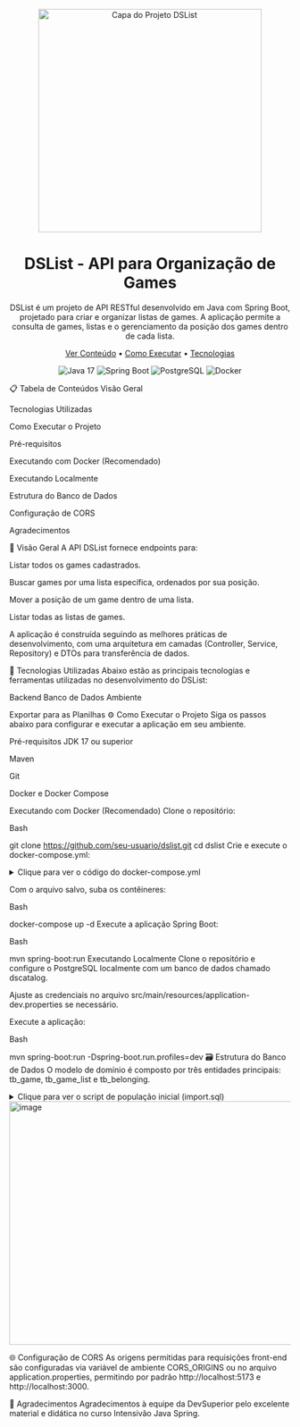 
<p align="center">
<img src="https://spring.io/img/og-spring.png" alt="Capa do Projeto DSList" width="400"/>
</p>

<h1 align="center">DSList - API para Organização de Games</h1>

<p align="center">
DSList é um projeto de API RESTful desenvolvido em Java com Spring Boot, projetado para criar e organizar listas de games. A aplicação permite a consulta de games, listas e o gerenciamento da posição dos games dentro de cada lista.
</p>

<p align="center">
<a href="#-tabela-de-conteúdos">Ver Conteúdo</a> •
<a href="https://www.google.com/search?q=%23-como-executar-o-projeto">Como Executar</a> •
<a href="https://www.google.com/search?q=%23-tecnologias-utilizadas">Tecnologias</a>
</p>

<p align="center">
<img src="https://img.shields.io/badge/Java-17-blue?style=for-the-badge&logo=java" alt="Java 17">
<img src="https://img.shields.io/badge/Spring_Boot-3.1.2-green?style=for-the-badge&logo=spring" alt="Spring Boot">
<img src="https://img.shields.io/badge/PostgreSQL-15-blue?style=for-the-badge&logo=postgresql" alt="PostgreSQL">
<img src="https://img.shields.io/badge/Docker-24-blue?style=for-the-badge&logo=docker" alt="Docker">
</p>

📋 Tabela de Conteúdos
Visão Geral

Tecnologias Utilizadas

Como Executar o Projeto

Pré-requisitos

Executando com Docker (Recomendado)

Executando Localmente

Estrutura do Banco de Dados

Configuração de CORS

Agradecimentos

📖 Visão Geral
A API DSList fornece endpoints para:

Listar todos os games cadastrados.

Buscar games por uma lista específica, ordenados por sua posição.

Mover a posição de um game dentro de uma lista.

Listar todas as listas de games.

A aplicação é construída seguindo as melhores práticas de desenvolvimento, com uma arquitetura em camadas (Controller, Service, Repository) e DTOs para transferência de dados.

🚀 Tecnologias Utilizadas
Abaixo estão as principais tecnologias e ferramentas utilizadas no desenvolvimento do DSList:

Backend	Banco de Dados	Ambiente

Exportar para as Planilhas
⚙️ Como Executar o Projeto
Siga os passos abaixo para configurar e executar a aplicação em seu ambiente.

Pré-requisitos
JDK 17 ou superior

Maven

Git

Docker e Docker Compose

Executando com Docker (Recomendado)
Clone o repositório:

Bash

git clone https://github.com/seu-usuario/dslist.git
cd dslist
Crie e execute o docker-compose.yml:

<details>
<summary>Clique para ver o código do docker-compose.yml</summary>

YAML

version: '3.8'
services:
  postgres:
    image: postgres:15.1
    container_name: dslist-postgres
    ports:
      - "5432:5432"
    environment:
      - POSTGRES_USER=postgres
      - POSTGRES_PASSWORD=1234567
      - POSTGRES_DB=dscatalog
    volumes:
      - pgdata:/data/postgres

  pgadmin:
    image: dpage/pgadmin4:6.17
    container_name: dslist-pgadmin
    ports:
      - "80:80"
    environment:
      - PGADMIN_DEFAULT_EMAIL=admin@admin.com
      - PGADMIN_DEFAULT_PASSWORD=admin
    depends_on:
      - postgres

volumes:
  pgdata:
</details>

Com o arquivo salvo, suba os contêineres:

Bash

docker-compose up -d
Execute a aplicação Spring Boot:

Bash

mvn spring-boot:run
Executando Localmente
Clone o repositório e configure o PostgreSQL localmente com um banco de dados chamado dscatalog.

Ajuste as credenciais no arquivo src/main/resources/application-dev.properties se necessário.

Execute a aplicação:

Bash

mvn spring-boot:run -Dspring-boot.run.profiles=dev
🗃️ Estrutura do Banco de Dados
O modelo de domínio é composto por três entidades principais: tb_game, tb_game_list e tb_belonging.

<details>
<summary>Clique para ver o script de população inicial (import.sql)</summary>

SQL

INSERT INTO tb_game_list (name) VALUES ('Aventura e RPG');
INSERT INTO tb_game_list (name) VALUES ('Jogos de plataforma');

INSERT INTO tb_game (title, score, game_year, genre, platforms, img_url, short_description, long_description) VALUES ('Mass Effect Trilogy', 4.8, 2012, 'Role-playing (RPG), Shooter', 'XBox, Playstation, PC', 'https://raw.githubusercontent.com/devsuperior/java-spring-dslist/main/resources/1.png', 'Lorem ipsum dolor sit amet...', 'Lorem ipsum dolor sit amet...');
-- (restante dos inserts de games)

INSERT INTO tb_belonging (list_id, game_id, position) VALUES (1, 1, 0);
INSERT INTO tb_belonging (list_id, game_id, position) VALUES (1, 2, 1);
-- (restante dos inserts de belonging)
</details>

<img width="1041" height="436" alt="image" src="https://github.com/user-attachments/assets/2882b2ed-25cd-4d11-a579-735b786b5d47" />


🌐 Configuração de CORS
As origens permitidas para requisições front-end são configuradas via variável de ambiente CORS_ORIGINS ou no arquivo application.properties, permitindo por padrão http://localhost:5173 e http://localhost:3000.

🙏 Agradecimentos
Agradecimentos à equipe da DevSuperior pelo excelente material e didática no curso Intensivão Java Spring.
